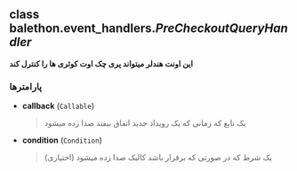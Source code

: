 ## class balethon.event_handlers.*PreCheckoutQueryHandler*

**این اونت هندلر میتواند پری چک اوت کوئری ها را کنترل کند**

### پارامترها

- **callback** (`Callable`)
    > یک تابع که زمانی که یک رویداد جدید اتفاق بیفتد صدا زده میشود

- **condition** (`Condition`)
    >  یک شرط که در صورتی که برقرار باشد کالبک صدا زده میشود (اختیاری)